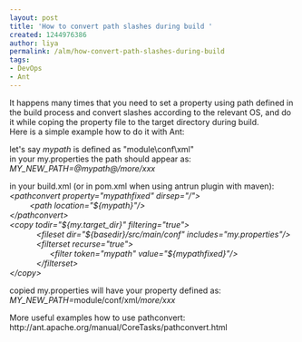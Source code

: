 ```yaml
---
layout: post
title: 'How to convert path slashes during build '
created: 1244976386
author: liya
permalink: /alm/how-convert-path-slashes-during-build
tags:
- DevOps
- Ant
---
```

<p>It happens many times that you need to set a property using path defined in the build process and convert slashes according to the relevant OS, and do it while coping the property file to the target directory during build.<br />
Here is a simple example how to do it with Ant:</p>
<p>let's say <em>mypath </em>is defined as &quot;module\conf\xml&quot;<br />
in your my.properties the path should appear as:<em><br />
MY_NEW_PATH=@<em>mypath</em>@/more/xxx</em></p>
<p>in your build.xml (or in pom.xml when using antrun plugin with maven):<br />
<em>&lt;pathconvert property=&quot;mypathfixed&quot; dirsep=&quot;/&quot;&gt;<br />
&nbsp;&nbsp; &nbsp;&nbsp;&nbsp; &nbsp; &lt;path location=&quot;${mypath}&quot;/&gt;<br />
&lt;/pathconvert&gt;<br />
&lt;copy todir=&quot;${my.target_dir}&quot; filtering=&quot;true&quot;&gt;<br />
&nbsp;&nbsp;&nbsp;&nbsp;&nbsp;&nbsp;&nbsp;&nbsp;&nbsp;&nbsp;&nbsp; &lt;fileset dir=&quot;${basedir}/src/main/conf&quot; includes=&quot;my.properties&quot;<em>/&gt;</em><br />
&nbsp;&nbsp; &nbsp;&nbsp;&nbsp; &nbsp;&nbsp;&nbsp;&nbsp; &lt;filterset recurse=&quot;true&quot;&gt;<br />
&nbsp;&nbsp; &nbsp;&nbsp;&nbsp; &nbsp;&nbsp;&nbsp; &nbsp;&nbsp;&nbsp; &nbsp;&nbsp; &lt;filter token=&quot;mypath&quot; value=&quot;${mypathfixed}&quot;/&gt;<br />
&nbsp;&nbsp;&nbsp;&nbsp;&nbsp;&nbsp;&nbsp;&nbsp;&nbsp;&nbsp;&nbsp; &lt;/filterset&gt;<br />
&lt;/copy&gt;</em></p>
<p>copied my.properties will have your property defined as:<em><br />
MY_NEW_PATH=</em>module/conf/xml<em>/more/xxx</em></p>
<p>More useful examples how to use pathconvert: http://ant.apache.org/manual/CoreTasks/pathconvert.html</p>
